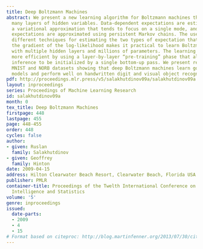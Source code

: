```yaml
---
title: Deep Boltzmann Machines
abstract: We present a new learning algorithm for Boltzmann machines that contain
  many layers of hidden variables. Data-dependent expectations are estimated using
  a variational approximation that tends to focus on a single mode, and data-independent
  expectations are approximated using persistent Markov chains. The use of two quite
  different techniques for estimating the two types of expectation that enter into
  the gradient of the log-likelihood makes it practical to learn Boltzmann machines
  with multiple hidden layers and millions of parameters. The learning can be made
  more efficient by using a layer-by-layer “pre-training” phase that allows variational
  inference to be initialized by a single bottom-up pass. We present results on the
  MNIST and NORB datasets showing that deep Boltzmann machines learn good generative
  models and perform well on handwritten digit and visual object recognition tasks.
pdf: http://proceedings.mlr.press/v5/salakhutdinov09a/salakhutdinov09a.pdf
layout: inproceedings
series: Proceedings of Machine Learning Research
id: salakhutdinov09a
month: 0
tex_title: Deep Boltzmann Machines
firstpage: 448
lastpage: 455
page: 448-455
order: 448
cycles: false
author:
- given: Ruslan
  family: Salakhutdinov
- given: Geoffrey
  family: Hinton
date: 2009-04-15
address: Hilton Clearwater Beach Resort, Clearwater Beach, Florida USA
publisher: PMLR
container-title: Proceedings of the Twelth International Conference on Artificial
  Intelligence and Statistics
volume: '5'
genre: inproceedings
issued:
  date-parts:
  - 2009
  - 4
  - 15
# Format based on citeproc: http://blog.martinfenner.org/2013/07/30/citeproc-yaml-for-bibliographies/
---
```

